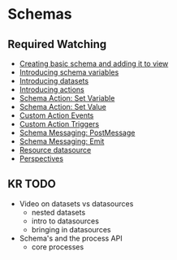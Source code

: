 # Schemas

## Required Watching

- [Creating basic schema and adding it to view](https://www.youtube.com/watch?v=oHoMrMxtMQQ)
- [Introducing schema variables](https://www.youtube.com/watch?v=TXF9-jiwuIM)
- [Introducing datasets](https://www.youtube.com/watch?v=e5-bWY8MVBo)
- [Introducing actions](https://www.youtube.com/watch?v=8v2JHgbIeDo)
- [Schema Action: Set Variable](https://www.youtube.com/watch?v=EhjqGneJmuM)
- [Schema Action: Set Value](https://www.youtube.com/watch?v=xy4slsQX6CA)
- [Custom Action Events](https://www.youtube.com/watch?v=OicRYFBd7hc)
- [Custom Action Triggers](https://www.youtube.com/watch?v=9gHC-Ykp5Uw)
- [Schema Messaging: PostMessage](https://www.youtube.com/watch?v=9ldLKIZAkec)
- [Schema Messaging: Emit](https://www.youtube.com/watch?v=rsrINcJOfKc)
- [Resource datasource](https://www.youtube.com/watch?v=HFIB1NZ2Z68)
- [Perspectives](https://www.youtube.com/watch?v=qo91z098koo)

## KR TODO
- Video on datasets vs datasources
  - nested datasets
  - intro to datasources
  - bringing in datasources
- Schema's and the process API
  - core processes